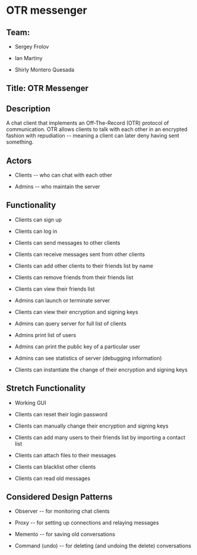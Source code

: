 # OTR messenger

## Team:
* Sergey Frolov

* Ian Martiny

* Shirly Montero Quesada

## Title: OTR Messenger

## Description

A chat client that implements an Off-The-Record (OTR) protocol of communication. OTR allows clients to talk with each other in an encrypted fashion with repudiation -- meaning a client can later deny having sent something. 

## Actors

* Clients -- who can chat with each other

* Admins -- who maintain the server

## Functionality

* Clients can sign up 

* Clients can log in

* Clients can send messages to other clients

* Clients can receive messages sent from other clients

* Clients can add other clients to their friends list by name

* Clients can remove friends from their friends list

* Clients can view their friends list

* Admins can launch or terminate server

* Clients can view their encryption and signing keys

* Admins can query server for full list of clients

* Admins print list of users

* Admins can print the public key of a particular user

* Admins can see statistics of server (debugging information)

* Clients can instantiate the change of their encryption and signing keys

## Stretch Functionality

* Working GUI

* Clients can reset their login password

* Clients can manually change their encryption and signing keys

* Clients can add many users to their friends list by importing a contact list

* Clients can attach files to their messages

* Clients can blacklist other clients

* Clients can read old messages

## Considered Design Patterns

* Observer -- for monitoring chat clients

* Proxy -- for setting up connections and relaying messages

* Memento -- for saving old conversations

* Command (undo) -- for deleting (and undoing the delete) conversations

